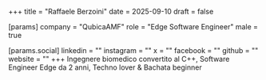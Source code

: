 +++
title = "Raffaele Berzoini"
date = 2025-09-10
draft = false

[params]
company = "QubicaAMF"
role = "Edge Software Engineer"
male = true

[params.social]
linkedin = ""
instagram = ""
x = ""
facebook = ""
github = ""
website = ""
+++
Ingegnere biomedico convertito al C++, Software Engineer Edge da 2 anni, Techno lover & Bachata beginner